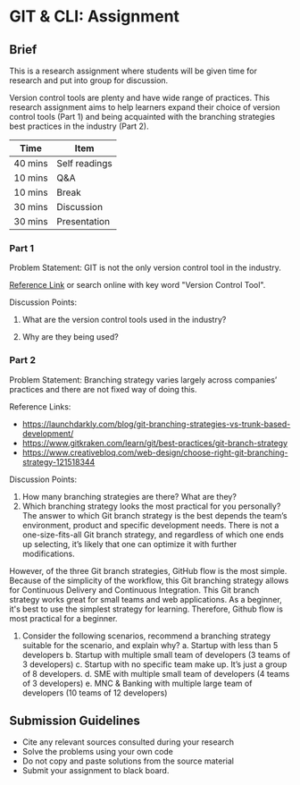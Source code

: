 # GIT & CLI: Assignment

## Brief 

This is a research assignment where students will be given time for research and put into group for discussion.

Version control tools are plenty and have wide range of practices. This research assignment aims to help learners expand their choice of version control tools (Part 1) and being acquainted with the branching strategies best practices in the industry (Part 2).

| Time    | Item          |
|---------|---------------|
| 40 mins | Self readings |
| 10 mins | Q&A           |
| 10 mins | Break         |
| 30 mins | Discussion    |
| 30 mins | Presentation  |

### Part 1

Problem Statement: GIT is not the only version control tool in the industry. 

[Reference Link](https://www.softwaretestinghelp.com/version-control-software/) or search online with key word "Version Control Tool".

Discussion Points:

1. What are the version control tools used in the industry?

1. Why are they being used?


### Part 2

Problem Statement: Branching strategy varies largely across companies’ practices and there are not fixed way of doing this.

Reference Links:
- https://launchdarkly.com/blog/git-branching-strategies-vs-trunk-based-development/
- https://www.gitkraken.com/learn/git/best-practices/git-branch-strategy 
- https://www.creativebloq.com/web-design/choose-right-git-branching-strategy-121518344

Discussion Points:

1. How many branching strategies are there? What are they?
1. Which branching strategy looks the most practical for you personally?
The answer to which Git branch strategy is the best depends the team’s environment, product and specific development needs.
There is not a one-size-fits-all Git branch strategy, and regardless of which one ends up selecting, it’s likely that one can optimize it with further modifications.

However, of the three Git branch strategies, GitHub flow is the most simple. Because of the simplicity of the workflow, this Git branching strategy allows for Continuous Delivery and Continuous Integration. This Git branch strategy works great for small teams and web applications. As a beginner, it's best to use the simplest strategy for learning. Therefore, Github flow is most practical for a beginner. 



1. Consider the following scenarios, recommend a branching strategy suitable for the scenario, and explain why?
    a. Startup with less than 5 developers
    b. Startup with multiple small team of developers (3 teams of 3 developers)
    c. Startup with no specific team make up. It’s just a group of 8 developers.
    d. SME with multiple small team of developers (4 teams of 3 developers)
    e. MNC & Banking with multiple large team of developers (10 teams of 12 developers)


## Submission Guidelines

- Cite any relevant sources consulted during your research
- Solve the problems using your own code
- Do not copy and paste solutions from the source material
- Submit your assignment to black board.
